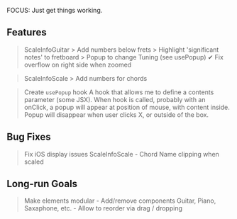 FOCUS: Just get things working.


## Features
> ScaleInfoGuitar
        > Add numbers below frets
        > Highlight 'significant notes' to fretboard
        > Popup to change Tuning (see usePopup)
        ✔ Fix overflow on right side when zoomed

> ScaleInfoScale
        > Add numbers for chords

> Create `usePopup` hook
        A hook that allows me to define a contents parameter (some JSX).
        When hook is called, probably with an onClick, a popup will appear
        at position of mouse, with content inside.
        Popup will disappear when user clicks X, or outside of the box.

## Bug Fixes
> Fix iOS display issues
> ScaleInfoScale - Chord Name clipping when scaled

## Long-run Goals
> Make elements modular
        - Add/remove components
            Guitar, Piano, Saxaphone, etc.
        - Allow to reorder via drag / dropping